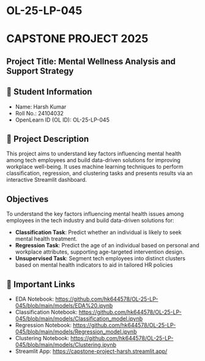 # OL-25-LP-045
# CAPSTONE PROJECT 2025
## Project Title: Mental Wellness Analysis and Support Strategy
## 🧾 Student Information
- Name: Harsh Kumar
- Roll No.: 24104032
- OpenLearn ID (OL ID): OL-25-LP-045
## 📝 Project Description
This project aims to understand key factors influencing mental health among tech employees and build data-driven solutions for improving workplace well-being. It uses machine learning techniques to perform classification, regression, and clustering tasks and presents results via an interactive Streamlit dashboard.

## Objectives
To understand the key factors influencing mental health issues among employees in the tech industry and build data-driven solutions for:

- **Classification Task**: Predict whether an individual is likely to seek mental health treatment.
- **Regression Task**: Predict the age of an individual based on personal and workplace attributes, supporting age-targeted intervention design.
- **Unsupervised Task**: Segment tech employees into distinct clusters based on mental health indicators to aid in tailored HR policies
## 🔗 Important Links
- EDA Notebook: https://github.com/hk644578/OL-25-LP-045/blob/main/models/EDA%20.ipynb
- Classification Notebook: https://github.com/hk644578/OL-25-LP-045/blob/main/models/Classification_model.ipynb
- Regression Notebook: https://github.com/hk644578/OL-25-LP-045/blob/main/models/Regression_model.ipynb
- Clustering Notebook: https://github.com/hk644578/OL-25-LP-045/blob/main/models/Clustering.ipynb
- Streamlit App: https://capstone-project-harsh.streamlit.app/

